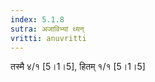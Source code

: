 ```yaml
---
index: 5.1.8
sutra: अजाविभ्यां थ्यन्
vritti: anuvritti
---
```


 तस्मै ४/१  [5।1।5], हितम्  १/१ [5।1।5]
